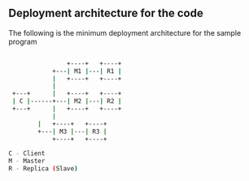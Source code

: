 ## Deployment architecture for the code

The following is the minimum deployment architecture for the sample program

```bash

                +----+   +----+
            +---| M1 |---| R1 |   
            |   +----+   +----+
            |  
 +---+      |   +----+   +----+
 | C |------+---| M2 |---| R2 | 
 +---+      |   +----+   +----+
            |
	    |   +----+   +----+
	    +---| M3 |---| R3 |
	        +----+   +----+ 

C - Client
M - Master
R - Replica (Slave)
```
